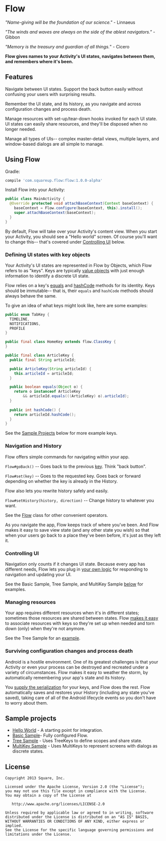 # Flow

_"Name-giving will be the foundation of our science."_ - Linnaeus

_"The winds and waves are always on the side of the ablest navigators."_ - Gibbon

_"Memory is the treasury and guardian of all things._" - Cicero

**Flow gives names to your Activity's UI states, navigates between them, and remembers where it's been.**

## Features

Navigate between UI states. Support the back button easily without confusing your users with surprising results.

Remember the UI state, and its history, as you navigate and across configuration changes and process death.

Manage resources with set-up/tear-down hooks invoked for each UI state. UI states can easily share resources, and they'll be disposed when no longer needed.

Manage all types of UIs-- complex master-detail views, multiple layers, and window-based dialogs are all simple to manage.


## Using Flow

Gradle:

```groovy
compile 'com.squareup.flow:flow:1.0.0-alpha'
```

Install Flow into your Activity:

```java
public class MainActivity {
  @Override protected void attachBaseContext(Context baseContext) {
    baseContext = Flow.configure(baseContext, this).install();
    super.attachBaseContext(baseContext);
  }
}
```

By default, Flow will take over your Activity's content view. When you start your Activity, you should see a "Hello world" screen. Of course you'll want to change this-- that's covered under [Controlling UI](#controlling-ui) below.

### Defining UI states with key objects

Your Activity's UI states are represented in Flow by Objects, which Flow refers to as "keys". Keys are typically [value objects][valueobject] with just enough information to identify a discrete UI state.

Flow relies on a key's [equals][equals] and [hashCode][hashcode] methods for its identity. Keys should be immutable-- that is, their `equals` and `hashCode` methods should always behave the same.

To give an idea of what keys might look like, here are some examples:

```java
public enum TabKey {
  TIMELINE,
  NOTIFICATIONS,
  PROFILE
}

public final class HomeKey extends flow.ClassKey {
}

public final class ArticleKey {
  public final String articleId;

  public ArticleKey(String articleId) {
    this.articleId = articleId;
  }

  public boolean equals(Object o) {
    return o instanceof ArticleKey
        && articleId.equals(((ArticleKey) o).articleId);
  }
  
  public int hashCode() {
    return articleId.hashCode();
  }
}
```

See the [Sample Projects](#sample-projects) below for more example keys.


### Navigation and History
Flow offers simple commands for navigating within your app.

`Flow#goBack()` -- Goes back to the previous [key][keys]. Think "back button".

`Flow#set(key)` -- Goes to the requested key. Goes back or forward depending on whether the key is already in the History.

Flow also lets you rewrite history safely and easily.

`Flow#setHistory(history, direction)` -- Change history to whatever you want.

See the [Flow][Flow.java] class for other convenient operators.

As you navigate the app, Flow keeps track of where you've been. And Flow makes it easy to save view state (and any other state you wish) so that when your users go back to a place they've been before, it's just as they left it.

### Controlling UI
Navigation only counts if it changes UI state. Because every app has different needs, Flow lets you plug in [your own logic][Dispatcher.java] for responding to navigation and updating your UI.

See the Basic Sample, Tree Sample, and MultiKey Sample [below](#sample-projects) for examples.

### Managing resources
Your app requires different resources when it's in different states; sometimes those resources are shared between states. Flow [makes it easy][ServicesFactory.java] to associate resources with keys so they're set up when needed and torn down (only) when they're not anymore.

See the Tree Sample for an [example][FlowServices.java].

### Surviving configuration changes and process death
Android is a hostile environment. One of its greatest challenges is that your Activity or even your process can be destroyed and recreated under a variety of circumstances. Flow makes it easy to weather the storm, by automatically remembering your app's state and its history. 

You [supply the serialization][KeyParceler.java] for your keys, and Flow does the rest. Flow  automatically saves and restores your History (including any state you've saved), taking care of all of the Android lifecycle events so you don't have to worry about them.

## Sample projects

* [Hello World](flow-sample-helloworld) - A starting point for integration.
* [Basic Sample](flow-sample-basic)- Fully configured Flow.
* [Tree Sample](flow-sample-tree) - Uses TreeKeys to define scopes and share state.
* [MultiKey Sample](flow-sample-multikey) - Uses MultiKeys to represent screens with dialogs as discrete states.

## License

    Copyright 2013 Square, Inc.

    Licensed under the Apache License, Version 2.0 (the "License");
    you may not use this file except in compliance with the License.
    You may obtain a copy of the License at

       http://www.apache.org/licenses/LICENSE-2.0

    Unless required by applicable law or agreed to in writing, software
    distributed under the License is distributed on an "AS IS" BASIS,
    WITHOUT WARRANTIES OR CONDITIONS OF ANY KIND, either express or implied.
    See the License for the specific language governing permissions and
    limitations under the License.

[Dispatcher.java]: flow/src/main/java/flow/Dispatcher.java
[equals]: http://developer.android.com/reference/java/lang/Object.html#equals(java.lang.Object)
[Flow.java]: flow/src/main/java/flow/Flow.java
[FlowServices.java]: flow-sample-tree/src/main/java/flow/sample/tree/FlowServices.java
[hashcode]: http://developer.android.com/reference/java/lang/Object.html#hashCode()
[KeyParceler.java]: https://github.com/square/flow/blob/master/flow/src/main/java/flow/KeyParceler.java
[keys]: #defining-ui-states-with-key-objects
[ServicesFactory.java]: flow/src/main/java/flow/ServicesFactory.java
[valueobject]: https://en.wikipedia.org/wiki/Value_object

